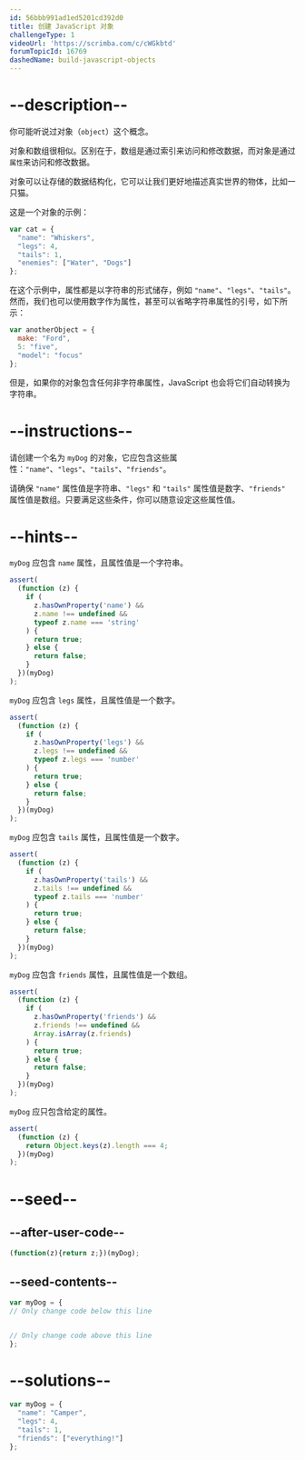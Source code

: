 ```yaml
---
id: 56bbb991ad1ed5201cd392d0
title: 创建 JavaScript 对象
challengeType: 1
videoUrl: 'https://scrimba.com/c/cWGkbtd'
forumTopicId: 16769
dashedName: build-javascript-objects
---
```


# --description--

你可能听说过对象（`object`）这个概念。

对象和数组很相似。区别在于，数组是通过索引来访问和修改数据，而对象是通过`属性`来访问和修改数据。

对象可以让存储的数据结构化，它可以让我们更好地描述真实世界的物体，比如一只猫。

这是一个对象的示例：

```js
var cat = {
  "name": "Whiskers",
  "legs": 4,
  "tails": 1,
  "enemies": ["Water", "Dogs"]
};
```

在这个示例中，属性都是以字符串的形式储存，例如 `"name"`、`"legs"`、`"tails"`。然而，我们也可以使用数字作为属性，甚至可以省略字符串属性的引号，如下所示：

```js
var anotherObject = {
  make: "Ford",
  5: "five",
  "model": "focus"
};
```

但是，如果你的对象包含任何非字符串属性，JavaScript 也会将它们自动转换为字符串。

# --instructions--

请创建一个名为 `myDog` 的对象，它应包含这些属性：`"name"`、`"legs"`、`"tails"`、`"friends"`。

请确保 `"name"` 属性值是字符串、`"legs"` 和 `"tails"` 属性值是数字、`"friends"` 属性值是数组。只要满足这些条件，你可以随意设定这些属性值。

# --hints--

`myDog` 应包含 `name` 属性，且属性值是一个字符串。

```js
assert(
  (function (z) {
    if (
      z.hasOwnProperty('name') &&
      z.name !== undefined &&
      typeof z.name === 'string'
    ) {
      return true;
    } else {
      return false;
    }
  })(myDog)
);
```

`myDog` 应包含 `legs` 属性，且属性值是一个数字。

```js
assert(
  (function (z) {
    if (
      z.hasOwnProperty('legs') &&
      z.legs !== undefined &&
      typeof z.legs === 'number'
    ) {
      return true;
    } else {
      return false;
    }
  })(myDog)
);
```

`myDog` 应包含 `tails` 属性，且属性值是一个数字。

```js
assert(
  (function (z) {
    if (
      z.hasOwnProperty('tails') &&
      z.tails !== undefined &&
      typeof z.tails === 'number'
    ) {
      return true;
    } else {
      return false;
    }
  })(myDog)
);
```

`myDog` 应包含 `friends` 属性，且属性值是一个数组。

```js
assert(
  (function (z) {
    if (
      z.hasOwnProperty('friends') &&
      z.friends !== undefined &&
      Array.isArray(z.friends)
    ) {
      return true;
    } else {
      return false;
    }
  })(myDog)
);
```

`myDog` 应只包含给定的属性。

```js
assert(
  (function (z) {
    return Object.keys(z).length === 4;
  })(myDog)
);
```

# --seed--

## --after-user-code--

```js
(function(z){return z;})(myDog);
```

## --seed-contents--

```js
var myDog = {
// Only change code below this line


// Only change code above this line
};
```

# --solutions--

```js
var myDog = {
  "name": "Camper",
  "legs": 4,
  "tails": 1,
  "friends": ["everything!"]
};
```

